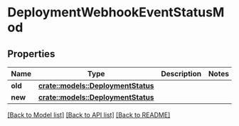 # DeploymentWebhookEventStatusMod

## Properties

Name | Type | Description | Notes
------------ | ------------- | ------------- | -------------
**old** | [**crate::models::DeploymentStatus**](DeploymentStatus.md) |  | 
**new** | [**crate::models::DeploymentStatus**](DeploymentStatus.md) |  | 

[[Back to Model list]](../README.md#documentation-for-models) [[Back to API list]](../README.md#documentation-for-api-endpoints) [[Back to README]](../README.md)


